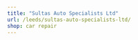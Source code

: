 ```yaml
---
title: "Sultas Auto Specialists Ltd"
url: /leeds/sultas-auto-specialists-ltd/
shop: car repair
---
```

